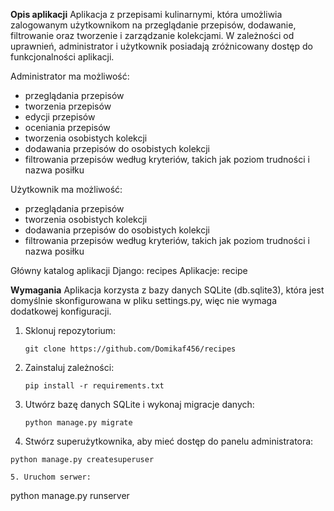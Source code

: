 **Opis aplikacji**
Aplikacja z przepisami kulinarnymi, która umożliwia zalogowanym użytkownikom na przeglądanie przepisów, dodawanie, filtrowanie oraz tworzenie i zarządzanie kolekcjami.
W zależności od uprawnień, administrator i użytkownik posiadają zróżnicowany dostęp do funkcjonalności aplikacji.

Administrator ma możliwość:
- przeglądania przepisów
- tworzenia przepisów
- edycji przepisów
- oceniania przepisów
- tworzenia osobistych kolekcji
- dodawania przepisów do osobistych kolekcji
- filtrowania przepisów według kryteriów, takich jak poziom trudności i nazwa posiłku

Użytkownik ma możliwość:
- przeglądania przepisów
- tworzenia osobistych kolekcji
- dodawania przepisów do osobistych kolekcji
- filtrowania przepisów według kryteriów, takich jak poziom trudności i nazwa posiłku

Główny katalog aplikacji Django: recipes
Aplikacje: recipe

**Wymagania**
Aplikacja korzysta z bazy danych SQLite (db.sqlite3), która jest domyślnie skonfigurowana w pliku settings.py, więc nie wymaga dodatkowej konfiguracji.

1. Sklonuj repozytorium:
   ```
   git clone https://github.com/Domikaf456/recipes
   ```
2. Zainstaluj zależności:
   ```
   pip install -r requirements.txt
   
3. Utwórz bazę danych SQLite i wykonaj migracje danych:
   ```
   python manage.py migrate
   
4. Stwórz superużytkownika, aby mieć dostęp do panelu administratora:
  ```
  python manage.py createsuperuser

5. Uruchom serwer:
   ```
   python manage.py runserver
